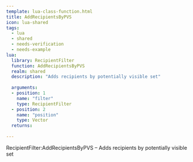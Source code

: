 ```yaml
---
template: lua-class-function.html
title: AddRecipientsByPVS
icon: lua-shared
tags:
  - lua
  - shared
  - needs-verification
  - needs-example
lua:
  library: RecipientFilter
  function: AddRecipientsByPVS
  realm: shared
  description: "Adds recipients by potentially visible set"
  
  arguments:
  - position: 1
    name: "filter"
    type: RecipientFilter
  - position: 2
    name: "position"
    type: Vector
  returns:
    
---
```


<div class="lua__search__keywords">
RecipientFilter:AddRecipientsByPVS &#x2013; Adds recipients by potentially visible set
</div>
